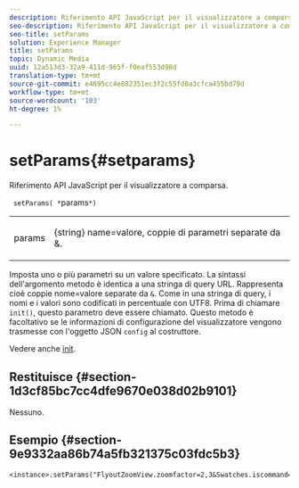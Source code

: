 ```yaml
---
description: Riferimento API JavaScript per il visualizzatore a comparsa.
seo-description: Riferimento API JavaScript per il visualizzatore a comparsa.
seo-title: setParams
solution: Experience Manager
title: setParams
topic: Dynamic Media
uuid: 12a513d3-32a9-411d-965f-f0eaf553d98d
translation-type: tm+mt
source-git-commit: e4695cc4e882351ec3f2c55fd8a3cfca455bd79d
workflow-type: tm+mt
source-wordcount: '103'
ht-degree: 1%

---
```



# setParams{#setparams}

Riferimento API JavaScript per il visualizzatore a comparsa.

` setParams( *`params`*)`

<table id="table_896DFF34A68A403DB93A6D597461A573"> 
 <tbody> 
  <tr> 
   <td colname="col1"> <p> <span class="codeph"> <span class="varname"> params</span> </span> </p> </td> 
   <td colname="col2"> <p> <span class="codeph"> {string}</span> name=valore, coppie di parametri separate da  <span class="codeph"> &amp;</span>. </p> </td> 
  </tr> 
 </tbody> 
</table>

Imposta uno o più parametri su un valore specificato. La sintassi dell&#39;argomento metodo è identica a una stringa di query URL. Rappresenta cioè coppie nome=valore separate da `&`. Come in una stringa di query, i nomi e i valori sono codificati in percentuale con UTF8. Prima di chiamare `init()`, questo parametro deve essere chiamato. Questo metodo è facoltativo se le informazioni di configurazione del visualizzatore vengono trasmesse con l&#39;oggetto JSON `config` al costruttore.

Vedere anche [init](../../../c-html5-s7-aem-asset-viewers/c-html5-flyout-viewer-20-about/c-html5-flyout-viewer-20-javascriptapiref/r-html5-flyout-viewer-20-javascriptapiref-init.md#reference-8651640683fc4a538bfb660709d1a463).

## Restituisce {#section-1d3cf85bc7cc4dfe9670e038d02b9101}

Nessuno.

## Esempio {#section-9e9332aa86b74a5fb321375c03fdc5b3}

```
<instance>.setParams("FlyoutZoomView.zoomfactor=2,3&Swatches.iscommand=op_sharpen%3d1")
```


